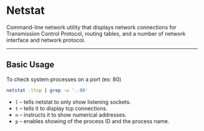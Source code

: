# Netstat
Command-line network utility that displays network connections for Transmission Control Protocol, routing tables, and a number of network interface and network protocol.

---

## Basic Usage
To check system processes on a port (ex: 80)
```bash
netstat -ltnp | grep -w '.:80'
```

-   `l` – tells netstat to only show listening sockets.
-   `t` – tells it to display tcp connections.
-   `n` – instructs it to show numerical addresses.
-   `p` – enables showing of the process ID and the process name.